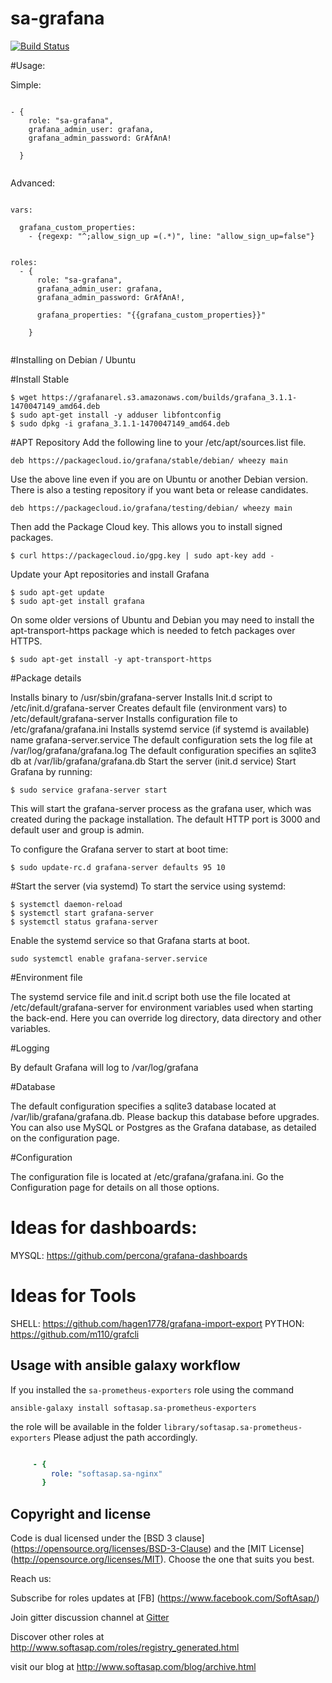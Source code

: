 # sa-grafana


[![Build Status](https://travis-ci.org/softasap/sa-grafana.svg?branch=master)](https://travis-ci.org/softasap/sa-grafana)


#Usage:

Simple:

```

- {
    role: "sa-grafana",
    grafana_admin_user: grafana,
    grafana_admin_password: GrAfAnA!

  }


```

Advanced:

```

vars:

  grafana_custom_properties:
    - {regexp: "^;allow_sign_up =(.*)", line: "allow_sign_up=false"}


roles:
  - {
      role: "sa-grafana",
      grafana_admin_user: grafana,
      grafana_admin_password: GrAfAnA!,

      grafana_properties: "{{grafana_custom_properties}}"

    }


```


#Installing on Debian / Ubuntu

#Install Stable
```
$ wget https://grafanarel.s3.amazonaws.com/builds/grafana_3.1.1-1470047149_amd64.deb
$ sudo apt-get install -y adduser libfontconfig
$ sudo dpkg -i grafana_3.1.1-1470047149_amd64.deb
```

#APT Repository
Add the following line to your /etc/apt/sources.list file.
```
deb https://packagecloud.io/grafana/stable/debian/ wheezy main
```
Use the above line even if you are on Ubuntu or another Debian version. There is also a testing repository if you want beta or release candidates.

```
deb https://packagecloud.io/grafana/testing/debian/ wheezy main
```
Then add the Package Cloud key. This allows you to install signed packages.

```
$ curl https://packagecloud.io/gpg.key | sudo apt-key add -
```
Update your Apt repositories and install Grafana

```
$ sudo apt-get update
$ sudo apt-get install grafana
```

On some older versions of Ubuntu and Debian you may need to install the apt-transport-https package which is needed to fetch packages over HTTPS.

```
$ sudo apt-get install -y apt-transport-https
```

#Package details

Installs binary to /usr/sbin/grafana-server
Installs Init.d script to /etc/init.d/grafana-server
Creates default file (environment vars) to /etc/default/grafana-server
Installs configuration file to /etc/grafana/grafana.ini
Installs systemd service (if systemd is available) name grafana-server.service
The default configuration sets the log file at /var/log/grafana/grafana.log
The default configuration specifies an sqlite3 db at /var/lib/grafana/grafana.db
Start the server (init.d service)
Start Grafana by running:

```
$ sudo service grafana-server start
```

This will start the grafana-server process as the grafana user, which was created during the package installation. The default HTTP port is 3000 and default user and group is admin.

To configure the Grafana server to start at boot time:

```
$ sudo update-rc.d grafana-server defaults 95 10
```

#Start the server (via systemd)
To start the service using systemd:

```
$ systemctl daemon-reload
$ systemctl start grafana-server
$ systemctl status grafana-server
```

Enable the systemd service so that Grafana starts at boot.


```
sudo systemctl enable grafana-server.service
```


#Environment file

The systemd service file and init.d script both use the file located at /etc/default/grafana-server for environment variables used when starting the back-end. Here you can override log directory, data directory and other variables.

#Logging

By default Grafana will log to /var/log/grafana

#Database

The default configuration specifies a sqlite3 database located at /var/lib/grafana/grafana.db. Please backup this database before upgrades. You can also use MySQL or Postgres as the Grafana database, as detailed on the configuration page.

#Configuration

The configuration file is located at /etc/grafana/grafana.ini. Go the Configuration page for details on all those options.

# Ideas for dashboards:

MYSQL:   https://github.com/percona/grafana-dashboards

# Ideas for Tools

SHELL: https://github.com/hagen1778/grafana-import-export
PYTHON: https://github.com/m110/grafcli  



Usage with ansible galaxy workflow
----------------------------------

If you installed the `sa-prometheus-exporters` role using the command


`
   ansible-galaxy install softasap.sa-prometheus-exporters
`

the role will be available in the folder `library/softasap.sa-prometheus-exporters`
Please adjust the path accordingly.

```YAML

     - {
         role: "softasap.sa-nginx"
       }

```  



Copyright and license
---------------------

Code is dual licensed under the [BSD 3 clause] (https://opensource.org/licenses/BSD-3-Clause) and the [MIT License] (http://opensource.org/licenses/MIT). Choose the one that suits you best.

Reach us:

Subscribe for roles updates at [FB] (https://www.facebook.com/SoftAsap/)

Join gitter discussion channel at [Gitter](https://gitter.im/softasap)

Discover other roles at  http://www.softasap.com/roles/registry_generated.html

visit our blog at http://www.softasap.com/blog/archive.html

